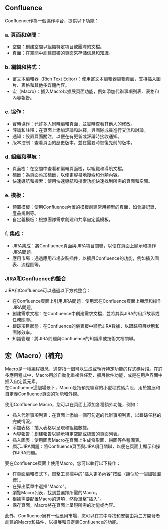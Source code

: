 ## Confluence   
   
Confluence作為一個協作平台，提供以下功能：   

### a. 頁面和空間：   
* 空間：創建空間以組織特定項目或團隊的文檔。   
* 頁面：在空間中創建單獨的頁面來存儲信息和知識。   
   
### b. 編輯和格式：   
* 富文本編輯器（Rich Text Editor）：使用富文本編輯器編輯頁面，支持插入圖片、表格和其他多媒體內容。   
* 宏（Macro）：插入Macro以擴展頁面功能，例如添加代辦事項列表、表格和內容報告。   
   
### c. 協作：   
* 實時協作：允許多人同時編輯頁面，並實時查看其他人的修改。   
* 評論和註釋：在頁面上添加評論和註釋，與團隊成員進行交流和討論。   
* 通知：設置頁面關注，以便在有更新或評論時接收通知。   
* 版本控制：查看頁面的歷史版本，並在需要時恢復先前的版本。   
   
### d. 組織和導航：   
* 頁面樹：在空間中查看和編輯頁面樹，以組織和導航文檔。   
* 標籤：為頁面添加標籤，以便更容易地搜索和分類內容。   
* 快速導航和搜索：使用快速導航和搜索功能快速找到所需的頁面和空間。   
   
### e. 模板：   
* 預置模板：使用Confluence內置的模板創建常用類型的頁面，如會議記錄、產品規劃等。   
* 自定義模板：根據團隊需求創建和共享自定義模板。   
   
### f. 集成：   
* JIRA集成：將Confluence頁面與JIRA項目關聯，以便在頁面上顯示和操作JIRA問題。   
* 應用市場：通過應用市場安裝插件，以擴展Confluence的功能，例如插入圖表、流程圖等。    

### JIRA和Confluence的整合   
JIRA和Confluence可以通過以下方式整合：   

* 在Confluence頁面上引用JIRA問題：使用宏在Confluence頁面上顯示和操作JIRA問題。   
* 創建需求文檔：在Confluence中創建需求文檔，並將其與JIRA的用戶故事或任務關聯。   
* 跟踪項目狀態：在Confluence的儀表板中顯示JIRA數據，以跟踪項目狀態和團隊效率。   
* 知識管理：將JIRA問題與Confluence的知識庫或技術文檔關聯。   

## 宏（Macro）(補充)
Macro是一種編程概念，通常指一個可以生成或執行特定功能的程式碼片段。在許多應用程式中，Macro用於自動化重複性任務、擴展軟件功能，或是在用戶界面中插入自定義元素。   
在Confluence這個場景下，Macro是指預先編寫的小型程式碼片段，用於擴展和自定義Confluence頁面的功能和外觀。   
   
使用Confluence Macro，您可以在頁面上添加各種額外功能，例如：   
* 插入代辦事項列表：在頁面上添加一個可勾選的代辦事項列表，以跟踪任務的完成情況。   
* 添加表格：插入表格以呈現和組織數據。   
* 內容報告：創建報告以顯示特定空間或標籤的頁面列表。   
* 插入圖表：使用圖表Macro在頁面上生成條形圖、餅圖等各種圖表。   
* 顯示JIRA問題：將Confluence頁面與JIRA項目關聯，以便在頁面上顯示和操作JIRA問題。   
   
要在Confluence頁面上使用Macro，您可以執行以下操作：   
* 在頁面編輯模式下，單擊工具欄中的"插入更多內容"按鈕（類似於一個加號圖標）。   
* 在彈出菜單中選擇"Macro"。   
* 瀏覽Macro列表，找到並選擇所需的Macro。   
* 根據需要配置Macro的選項，然後單擊"插入"。   
* 保存頁面，Macro將在頁面上呈現所需的功能或內容。   
   
此外，Confluence擁有一個應用市場，您可以在其中尋找和安裝由第三方開發者創建的Macro和插件，以擴展和自定義Confluence的功能。   


